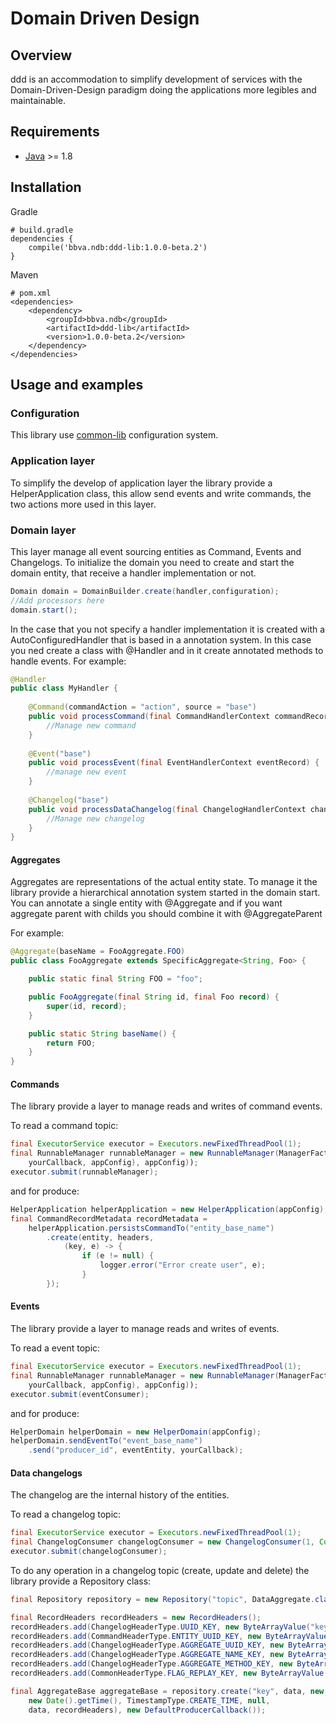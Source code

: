 Domain Driven Design
==================

## Overview

ddd is an accommodation to simplify development of services with the Domain-Driven-Design paradigm  doing the applications more legibles and maintainable.

## Requirements

* [Java](https://www.java.com) >= 1.8

## Installation

Gradle
```text/plain
# build.gradle
dependencies {
	compile('bbva.ndb:ddd-lib:1.0.0-beta.2')
}
```

Maven
```text/plain
# pom.xml
<dependencies>
    <dependency>
        <groupId>bbva.ndb</groupId>
        <artifactId>ddd-lib</artifactId>
        <version>1.0.0-beta.2</version>
    </dependency>
</dependencies>
```

## Usage and examples

### Configuration

This library use [common-lib](../archer-common-lib/README.md) configuration system.

### Application layer

To simplify the develop of application layer the library provide a HelperApplication class, this allow send events and write commands, the two actions more used in this layer.

### Domain layer

This layer manage all event sourcing entities as Command, Events and Changelogs.
To initialize the domain you need to create and start the domain entity, that receive a handler implementation or not.
```java
Domain domain = DomainBuilder.create(handler,configuration);
//Add processors here
domain.start();
```
In the case that you not specify a handler implementation it is created with a AutoConfiguredHandler that is based in a annotation system. In this case you ned create a class with @Handler and in it create annotated methods to handle events. For example:
```java
@Handler
public class MyHandler { 
    
    @Command(commandAction = "action", source = "base")
    public void processCommand(final CommandHandlerContext commandRecord) {
        //Manage new command    
    }
    
    @Event("base")
    public void processEvent(final EventHandlerContext eventRecord) {
        //manage new event
    }
    
    @Changelog("base")
    public void processDataChangelog(final ChangelogHandlerContext changelogRecord) {
        //Manage new changelog
    }
}
```

#### Aggregates
Aggregates are representations of the actual entity state. To manage it the library provide a hierarchical annotation system started in the domain start.
You can annotate a single entity with @Aggregate and if you want aggregate parent with childs you should combine it with @AggregateParent

For example:
```java
@Aggregate(baseName = FooAggregate.FOO)
public class FooAggregate extends SpecificAggregate<String, Foo> {

    public static final String FOO = "foo";

    public FooAggregate(final String id, final Foo record) {
        super(id, record);
    }

    public static String baseName() {
        return FOO;
    }
}
```

#### Commands
The library provide a layer to manage reads and writes of command events.

To read a command topic:
```java
final ExecutorService executor = Executors.newFixedThreadPool(1);
final RunnableManager runnableManager = new RunnableManager(ManagerFactory.create(eventStore, deliveryType, Collections.singletonList("command_topic"),
    yourCallback, appConfig), appConfig));
executor.submit(runnableManager);
```
and for produce:
```java
HelperApplication helperApplication = new HelperApplication(appConfig);
final CommandRecordMetadata recordMetadata =
    helperApplication.persistsCommandTo("entity_base_name")
        .create(entity, headers,
            (key, e) -> {
                if (e != null) {
                    logger.error("Error create user", e);
                }
        });
```

#### Events
The library provide a layer to manage reads and writes of events.

To read a event topic:
```java
final ExecutorService executor = Executors.newFixedThreadPool(1);
final RunnableManager runnableManager = new RunnableManager(ManagerFactory.create(eventStore, deliveryType, Collections.singletonList("event_topic"),
    yourCallback, appConfig), appConfig));
executor.submit(eventConsumer);
```
and for produce:
```java
HelperDomain helperDomain = new HelperDomain(appConfig);
helperDomain.sendEventTo("event_base_name")
    .send("producer_id", eventEntity, yourCallback);
```

#### Data changelogs
The changelog are the internal history of the entities.

To read a changelog topic:
```java
final ExecutorService executor = Executors.newFixedThreadPool(1);
final ChangelogConsumer changelogConsumer = new ChangelogConsumer(1, Collections.singletonList("changelog_topic"), yourCallback, configuration);
executor.submit(changelogConsumer);
```

To do any operation in a changelog topic (create, update and delete) the library provide a Repository class:
```java
final Repository repository = new Repository("topic", DataAggregate.class, configuration);

final RecordHeaders recordHeaders = new RecordHeaders();
recordHeaders.add(ChangelogHeaderType.UUID_KEY, new ByteArrayValue("key"));
recordHeaders.add(CommandHeaderType.ENTITY_UUID_KEY, new ByteArrayValue("entityUUid"));
recordHeaders.add(ChangelogHeaderType.AGGREGATE_UUID_KEY, new ByteArrayValue("euuid"));
recordHeaders.add(ChangelogHeaderType.AGGREGATE_NAME_KEY, new ByteArrayValue("aggName"));
recordHeaders.add(ChangelogHeaderType.AGGREGATE_METHOD_KEY, new ByteArrayValue("aggMethod"));
recordHeaders.add(CommonHeaderType.FLAG_REPLAY_KEY, new ByteArrayValue(false));

final AggregateBase aggregateBase = repository.create("key", data, new CommandRecord("topic", 1, 1,
    new Date().getTime(), TimestampType.CREATE_TIME, null,
    data, recordHeaders), new DefaultProducerCallback());
```
